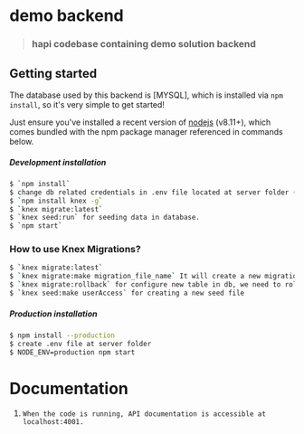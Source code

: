 # demo backend

> ### hapi codebase containing demo solution backend

## Getting started

The database used by this backend is [MYSQL], which is installed via `npm install`, so it's very simple to get started!

Just ensure you've installed a recent version of [nodejs](https://nodejs.org/en/download/) (v8.11+), which comes bundled with the npm package manager referenced in commands below.

##### Development installation

```sh
$ `npm install`
$ change db related credentials in .env file located at server folder (Make sure DB Credentials are valid)
$ `npm install knex -g`
$ `knex migrate:latest`
$ `knex seed:run` for seeding data in database.
$ `npm start`
```

### How to use Knex Migrations?

```sh
$ `knex migrate:latest`
$ `knex migrate:make migration_file_name` It will create a new migration file in migrations folder for creating a table in DB.
$ `knex migrate:rollback` for configure new table in db, we need to rollback our database and then run `knex migrate:latest` again for recreate db structure
$ `knex seed:make userAccess` for creating a new seed file
```

##### Production installation

```sh
$ npm install --production
$ create .env file at server folder
$ NODE_ENV=production npm start
```

# Documentation

1. `When the code is running, API documentation is accessible at localhost:4001.`
